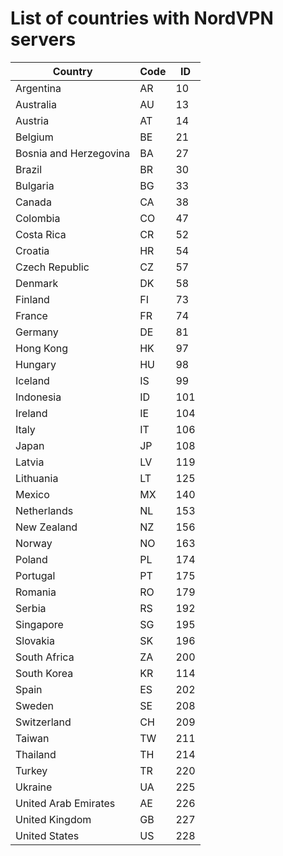 # List of countries with NordVPN servers

Country | Code | ID
--- | --- | ---
Argentina | AR | 10
Australia | AU | 13
Austria | AT | 14
Belgium | BE | 21
Bosnia and Herzegovina | BA | 27
Brazil | BR | 30
Bulgaria | BG | 33
Canada | CA | 38
Colombia | CO | 47
Costa Rica | CR | 52
Croatia | HR | 54
Czech Republic | CZ | 57
Denmark | DK | 58
Finland | FI | 73
France | FR | 74
Germany | DE | 81
Hong Kong | HK | 97
Hungary | HU | 98
Iceland | IS | 99
Indonesia | ID | 101
Ireland | IE | 104
Italy | IT | 106
Japan | JP | 108
Latvia | LV | 119
Lithuania | LT | 125
Mexico | MX | 140
Netherlands | NL | 153
New Zealand | NZ | 156
Norway | NO | 163
Poland | PL | 174
Portugal | PT | 175
Romania | RO | 179
Serbia | RS | 192
Singapore | SG | 195
Slovakia | SK | 196
South Africa | ZA | 200
South Korea | KR | 114
Spain | ES | 202
Sweden | SE | 208
Switzerland | CH | 209
Taiwan | TW | 211
Thailand | TH | 214
Turkey | TR | 220
Ukraine | UA | 225
United Arab Emirates | AE | 226
United Kingdom | GB | 227
United States | US | 228
